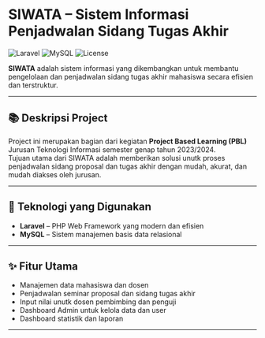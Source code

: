 # SIWATA – Sistem Informasi Penjadwalan Sidang Tugas Akhir

![Laravel](https://img.shields.io/badge/framework-Laravel-red)
![MySQL](https://img.shields.io/badge/database-MySQL-blue)
![License](https://img.shields.io/badge/license-MIT-green)

**SIWATA** adalah sistem informasi yang dikembangkan untuk membantu pengelolaan dan penjadwalan sidang tugas akhir mahasiswa secara efisien dan terstruktur.

---

## 📚 Deskripsi Project

Project ini merupakan bagian dari kegiatan **Project Based Learning (PBL)** Jurusan Teknologi Informasi semester genap tahun 2023/2024.  
Tujuan utama dari SIWATA adalah memberikan solusi unutk proses penjadwalan sidang proposal dan tugas akhir dengan mudah, akurat, dan mudah diakses oleh jurusan.

---

## 🔧 Teknologi yang Digunakan

- **Laravel** – PHP Web Framework yang modern dan efisien
- **MySQL** – Sistem manajemen basis data relasional

---

## ✨ Fitur Utama

- Manajemen data mahasiswa dan dosen
- Penjadwalan seminar proposal dan sidang tugas akhir
- Input nilai unutk dosen pembimbing dan penguji
- Dashboard Admin untuk kelola data dan user
- Dashboard statistik dan laporan

---
